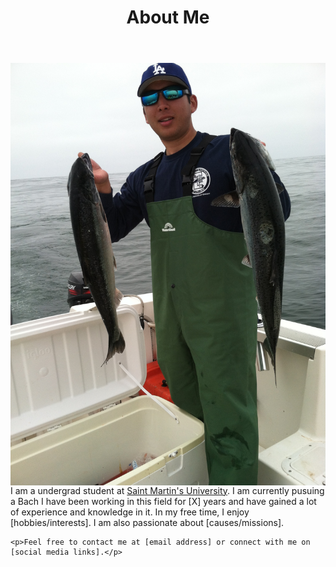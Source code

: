 ﻿---
title: "About Me"
permalink: /about/
header:
    overlay_image: /photos/better header.jpg
    caption: "North Cascades with the Milky Way"
---

<html>
<img src="/photos/IMG_2729.JPG" style="float:right;">
<body>
    <p>I am a undergrad student at <a href="https://www.stmartin.edu/" target="_blank">Saint Martin's University</a>. I am currently pusuing a Bach
    I have been working in this field for [X] years and have gained a lot of experience and knowledge in it. In my free time, 
    I enjoy [hobbies/interests]. I am also passionate about [causes/missions].</p>

    <p>Feel free to contact me at [email address] or connect with me on [social media links].</p>
</body>
</html>